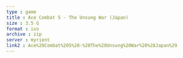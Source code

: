 ```yaml
---
type : game
title : Ace Combat 5 - The Unsung War (Japan)
size : 3.5 G
format : iso
archive : zip
server : myrient
link2 : Ace%20Combat%205%20-%20The%20Unsung%20War%20%28Japan%29
---
```


